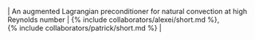 | An augmented Lagrangian preconditioner for natural convection at high Reynolds number | {% include collaborators/alexei/short.md %}, <br> {% include collaborators/patrick/short.md %} |